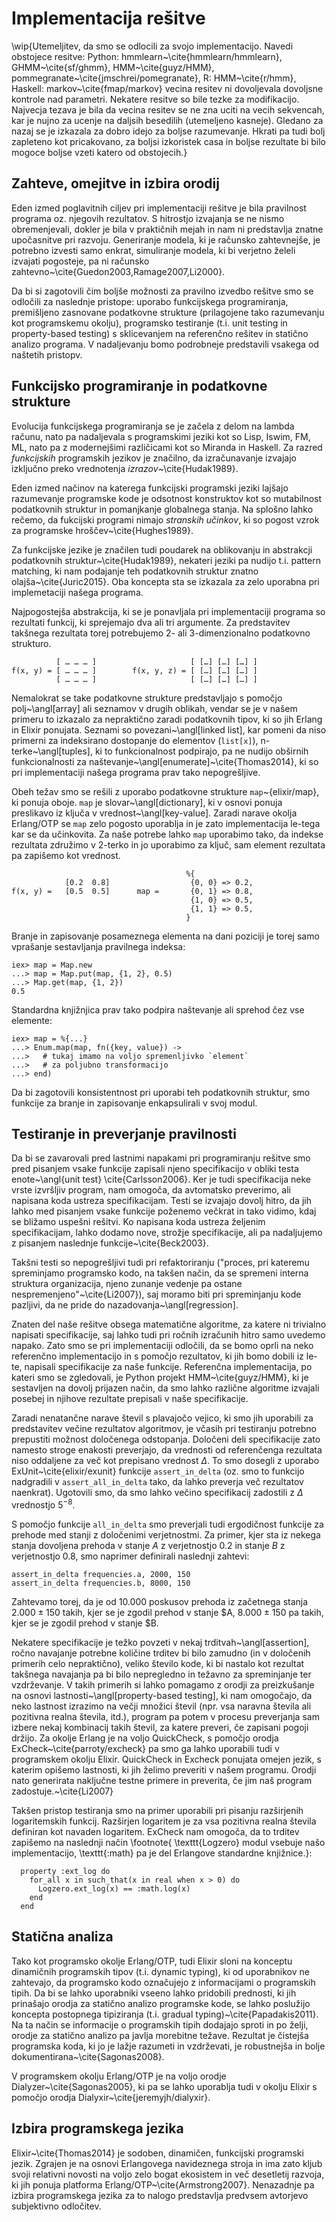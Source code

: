 # Implementacija rešitve

\wip{Utemeljitev, da smo se odlocili za svojo implementacijo. Navedi obstojece resitve: Python: hmmlearn~\cite{hmmlearn/hmmlearn}, GHMM~\cite{sf/ghmm}, HMM~\cite{guyz/HMM}, pommegranate~\cite{jmschrei/pomegranate}, R: HMM~\cite{r/hmm}, Haskell: markov~\cite{fmap/markov} vecina resitev ni dovoljevala dovoljsne kontrole nad parametri. Nekatere resitve so bile tezke za modifikacijo. Najvecja tezava je bila da vecina resitev se ne zna uciti na vecih sekvencah, kar je nujno za ucenje na daljsih besedilih (utemeljeno kasneje). Gledano za nazaj se je izkazala za dobro idejo za boljse razumevanje. Hkrati pa tudi bolj zapleteno kot pricakovano, za boljsi izkoristek casa in boljse rezultate bi bilo mogoce boljse vzeti katero od obstojecih.}

## Zahteve, omejitve in izbira orodij

Eden izmed poglavitnih ciljev pri implementaciji rešitve je bila pravilnost programa oz. njegovih rezultatov. S hitrostjo izvajanja se ne nismo obremenjevali, dokler je bila v praktičnih mejah in nam ni predstavlja znatne upočasnitve pri razvoju. Generiranje modela, ki je računsko zahtevnejše, je potrebno izvesti samo enkrat, simuliranje modela, ki bi verjetno želeli izvajati pogosteje, pa ni računsko zahtevno~\cite{Guedon2003,Ramage2007,Li2000}.

Da bi si zagotovili čim boljše možnosti za pravilno izvedbo rešitve smo se odločili za naslednje pristope: uporabo funkcijskega programiranja, premišljeno zasnovane podatkovne strukture (prilagojene tako razumevanju kot programskemu okolju), programsko testiranje (t.i. unit testing in property-based testing) s sklicevanjem na referenčno rešitev in statično analizo programa. V nadaljevanju bomo podrobneje predstavili vsakega od naštetih pristopv.

## Funkcijsko programiranje in podatkovne strukture

Evolucija funkcijskega programiranja se je začela z delom na lambda računu, nato pa nadaljevala s programskimi jeziki kot so Lisp, Iswim, FM, ML, nato pa z modernejšimi različicami kot so Miranda in Haskell. Za razred *funkcijskih* programskih jezikov je značilno, da izračunavanje izvajajo izključno preko vrednotenja *izrazov*~\cite{Hudak1989}.

Eden izmed načinov na katerega funkcijski programski jeziki lajšajo razumevanje programske kode je odsotnost konstruktov kot so mutabilnost podatkovnih struktur in pomanjkanje globalnega stanja. Na splošno lahko rečemo, da fukcijski programi nimajo *stranskih učinkov*, ki so pogost vzrok za programske hroščev~\cite{Hughes1989}.

Za funkcijske jezike je značilen tudi poudarek na oblikovanju in abstrakcji podatkovnih struktur~\cite{Hudak1989}, nekateri jeziki pa nudijo t.i. pattern matching, ki nam podajanje teh podatkovnih struktur znatno olajša~\cite{Juric2015}. Oba koncepta sta se izkazala za zelo uporabna pri implemetaciji našega programa.

Najpogostejša abstrakcija, ki se je ponavljala pri implementaciji programa so rezultati funkcij, ki sprejemajo dva ali tri argumente. Za predstavitev takšnega rezultata torej potrebujemo 2- ali 3-dimenzionalno podatkovno strukturo. 

```
          [ … … … ]                     [ […] […] […] ]
f(x, y) = [ … … … ]        f(x, y, z) = [ […] […] […] ]
          [ … … … ]                     [ […] […] […] ]
```

Nemalokrat se take podatkovne strukture predstavljajo s pomočjo polj~\angl[array] ali seznamov v drugih oblikah, vendar se je v našem primeru to izkazalo za nepraktično zaradi podatkovnih tipov, ki so jih Erlang in Elixir ponujata. Seznami so povezani~\angl[linked list], kar pomeni da niso primerni za indeksirano dostopanje do elementov (`list[x]`), n-terke~\angl[tuples], ki to funkcionalnost podpirajo, pa ne nudijo obširnih funkcionalnosti za naštevanje~\angl[enumerate]~\cite{Thomas2014}, ki so pri implementaciji našega programa prav tako nepogrešljive.

Obeh težav smo se rešili z uporabo podatkovne strukture `map`~\{elixir/map}, ki ponuja oboje. `map` je slovar~\angl[dictionary], ki v osnovi ponuja preslikavo iz ključa v vrednost~\angl[key-value]. Zaradi narave okolja Erlang/OTP se `map` zelo pogosto uporablja in je zato implementacija le-tega kar se da učinkovita. Za naše potrebe lahko `map` uporabimo tako, da indekse rezultata združimo v 2-terko in jo uporabimo za ključ, sam element rezultata pa zapišemo kot vrednost.

```
                                       %{
            [0.2  0.8]                  {0, 0} => 0.2,
f(x, y) =   [0.5  0.5]      map =       {0, 1} => 0.8,
                                        {1, 0} => 0.5,
                                        {1, 1} => 0.5,
                                       }
```

Branje in zapisovanje posameznega elementa na dani poziciji je torej samo vprašanje sestavljanja pravilnega indeksa:

```
iex> map = Map.new
...> map = Map.put(map, {1, 2}, 0.5)
...> Map.get(map, {1, 2})
0.5
```

Standardna knjižnjica prav tako podpira naštevanje ali sprehod čez vse elemente:

```
iex> map = %{...}
...> Enum.map(map, fn({key, value}) -> 
...>   # tukaj imamo na voljo spremenljivko `element`
...>   # za poljubno transformacijo
...> end)
```

Da bi zagotovili konsistentnost pri uporabi teh podatkovnih struktur, smo funkcije za branje in zapisovanje enkapsulirali v svoj modul.

## Testiranje in preverjanje pravilnosti

Da bi se zavarovali pred lastnimi napakami pri programiranju rešitve smo pred pisanjem vsake funkcije zapisali njeno specifikacijo v obliki testa enote~\angl{unit test} \cite{Carlsson2006}. Ker je tudi specifikacija neke vrste izvršljiv program, nam omogoča, da avtomatsko preverimo, ali napisana koda ustreza specifikacijam. Testi se izvajajo dovolj hitro, da jih lahko med pisanjem vsake funkcije poženemo večkrat in tako vidimo, kdaj se bližamo uspešni rešitvi. Ko napisana koda ustreza željenim specifikacijam, lahko dodamo nove, strožje specifikacije, ali pa nadaljujemo z pisanjem naslednje funkcije~\cite{Beck2003}.

Takšni testi so nepogrešljivi tudi pri refaktoriranju ("proces, pri kateremu spreminjamo programsko kodo, na takšen način, da se spremeni interna struktura organizacija, njeno zunanje vedenje pa ostane nespremenjeno"~\cite{Li2007}), saj moramo biti pri spreminjanju kode pazljivi, da ne pride do nazadovanja~\angl[regression].

Znaten del naše rešitve obsega matematične algoritme, za katere ni trivialno napisati specifikacije, saj lahko tudi pri ročnih izračunih hitro samo uvedemo napako. Zato smo se pri implementaciji odločili, da se bomo oprli na neko referenčno implementacijo in s pomočjo rezultatov, ki jih bomo dobili iz le-te, napisali specifikacije za naše funkcije. Referenčna implementacija, po kateri smo se zgledovali, je Python projekt HMM~\cite{guyz/HMM}, ki je sestavljen na dovolj prijazen način, da smo lahko različne algoritme izvajali posebej in njihove rezultate prepisali v naše specifikacije.

Zaradi nenatančne narave števil s plavajočo vejico, ki smo jih uporabili za predstavitev večine rezultatov algoritmov, je včasih pri testiranju potrebno prepustiti možnost določenega odstopanja. Določeni deli specifikacije zato namesto stroge enakosti preverjajo, da vrednosti od referenčenga rezultata niso oddaljene za več kot prepisano vrednost $\Delta$. To smo dosegli z uporabo ExUnit~\cite{elixir/exunit} funkcije `assert_in_delta` (oz. smo to funkcijo nadgradili v `assert_all_in_delta` tako, da lahko preverja več rezultatov naenkrat). Ugotovili smo, da smo lahko večino specifikacij zadostili z $\Delta$ vrednostjo $5^{-8}$.

S pomočjo funkcije `all_in_delta` smo preverjali tudi ergodičnost funkcije za prehode med stanji z določenimi verjetnostmi. Za primer, kjer sta iz nekega stanja dovoljena prehoda v stanje $A$ z verjetnostjo 0.2 in stanje $B$ z verjetnostjo 0.8, smo naprimer definirali naslednji zahtevi:

```
assert_in_delta frequencies.a, 2000, 150
assert_in_delta frequencies.b, 8000, 150
```

Zahtevamo torej, da je od $10.000$ poskusov prehoda iz začetnega stanja $2.000\pm150$ takih, kjer se je zgodil prehod v stanje $A, $8.000\pm150$ pa takih, kjer se je zgodil prehod v stanje $B.

Nekatere specifikacije je težko povzeti v nekaj trditvah~\angl[assertion], ročno navajanje potrebne količine trditev bi bilo zamudno (in v določenih primerih celo nepraktično), veliko število kode, ki bi nastalo kot rezultat takšnega navajanja pa bi bilo nepregledno in težavno za spreminjanje ter vzdrževanje. V takih primerih si lahko pomagamo z orodji za preizkušanje na osnovi lastnosti~\angl[property-based testing], ki nam omogočajo, da neko lastnost izrazimo na večji množici števil (npr. vsa naravna števila ali pozitivna realna števila, itd.), program pa potem v procesu preverjanja sam izbere nekaj kombinacij takih števil, za katere preveri, če zapisani pogoji držijo. Za okolje Erlang je na voljo QuickCheck, s pomočjo orodja ExCheck~\cite{parroty/excheck} pa smo ga lahko uporabili tudi v programskem okolju Elixir. QuickCheck in Excheck ponujata omejen jezik, s katerim opišemo lastnosti, ki jih želimo preveriti v našem programu. Orodji nato generirata naključne testne primere in preverita, če jim naš program zadostuje.~\cite{Li2007}

Takšen pristop testiranja smo na primer uporabili pri pisanju razširjenih logaritemskih funkcij. Razširjen logaritem je za vsa pozitivna realna števila definiran kot navaden logaritem. ExCheck nam omogoča, da to trditev zapišemo na naslednji način \footnote{	\texttt{Logzero} modul vsebuje našo implementacijo, \texttt{:math} pa je del Erlangove standardne knjižnice.}:

```
  property :ext_log do
    for_all x in such_that(x in real when x > 0) do
      Logzero.ext_log(x) == :math.log(x)
    end
  end
```

## Statična analiza

Tako kot programsko okolje Erlang/OTP, tudi Elixir sloni na konceptu dinamičnih programskih tipov (t.i. dynamic typing), ki od uporabnikov ne zahtevajo, da programsko kodo označujejo z informacijami o programskih tipih. Da bi se lahko uporabniki vseeno lahko pridobili prednosti, ki jih prinašajo orodja za statično analizo programske kode, se lahko poslužijo koncepta postopnega tipiziranja (t.i. gradual typing)~\cite{Papadakis2011}. Na ta način se informacije o programskih tipih dodajajo sproti in po želji, orodje za statično analizo pa javlja morebitne težave. Rezultat je čistejša programska koda, ki jo je lažje razumeti in vzdrževati, je robustnejša in bolje dokumentirana~\cite{Sagonas2008}.

V programskem okolju Erlang/OTP je na voljo orodje Dialyzer~\cite{Sagonas2005}, ki pa se lahko uporablja tudi v okolju Elixir s pomočjo orodja Dialyxir~\cite{jeremyjh/dialyxir}.

## Izbira programskega jezika

Elixir~\cite{Thomas2014} je sodoben, dinamičen, funkcijski programski jezik. Zgrajen je na osnovi Erlangovega navideznega stroja in ima zato kljub svoji relativni novosti na voljo zelo bogat ekosistem in več desetletij razvoja, ki jih ponuja platforma Erlang/OTP~\cite{Armstrong2007}. Nenazadnje pa izbira programskega jezika za to nalogo predstavlja predvsem avtorjevo subjektivno odločitev.
